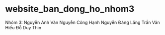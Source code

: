 # website_ban_dong_ho_nhom3
Nhóm 3:
  Nguyễn Anh Văn
  Nguyễn Công Hạnh
  Nguyễn Đăng Lăng
  Trần Văn Hiếu
  Đỗ Duy Thìn
